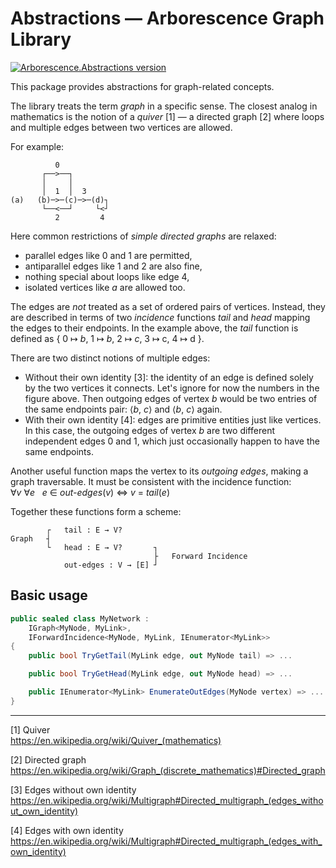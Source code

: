 # Abstractions — Arborescence Graph Library

[![Arborescence.Abstractions version](https://img.shields.io/nuget/v/Arborescence.Abstractions.svg?label=Abstractions&logo=nuget)](https://nuget.org/packages/Arborescence.Abstractions/)

This package provides abstractions for graph-related concepts.

The library treats the term _graph_ in a specific sense.
The closest analog in mathematics is the notion of a _quiver_ [1] — a directed graph [2] where loops and multiple edges between two vertices are allowed.

For example:
```
          0
       ┌──>──┐
       │     │
       │  1  │  3
(a)   (b)─>─(c)─>─(d)┐
       └──<──┘     └<┘
          2         4
```

Here common restrictions of _simple directed graphs_ are relaxed:
- parallel edges like 0 and 1 are permitted,
- antiparallel edges like 1 and 2 are also fine,
- nothing special about loops like edge 4,
- isolated vertices like _a_ are allowed too.

The edges are _not_ treated as a set of ordered pairs of vertices.
Instead, they are described in terms of two _incidence_ functions _tail_ and _head_ mapping the edges to their endpoints.
In the example above, the _tail_ function is defined as { 0 ↦ _b_, 1 ↦ _b_, 2 ↦ _c_, 3 ↦ c, 4 ↦ d }.

There are two distinct notions of multiple edges:
- Without their own identity [3]: the identity of an edge is defined solely by the two vertices it connects.
    Let's ignore for now the numbers in the figure above.
    Then outgoing edges of vertex _b_ would be two entries of the same endpoints pair: ⟨_b_, _c_⟩ and ⟨_b_, _c_⟩ again.
- With their own identity [4]: edges are primitive entities just like vertices.
In this case, the outgoing edges of vertex _b_ are two different independent edges 0 and 1, which just occasionally happen to have the same endpoints.

Another useful function maps the vertex to its _outgoing edges_, making a graph traversable.
It must be consistent with the incidence function:    
∀_v_ ∀_e_   _e_ ∈ _out-edges_(_v_) ⇔ _v_ = _tail_(_e_)   

Together these functions form a scheme:
```
        ┌   tail : E → V?
Graph   ┤
        └   head : E → V?       ┐
                                ├   Forward Incidence
            out-edges : V → [E] ┘
```

## Basic usage

```cs
public sealed class MyNetwork :
    IGraph<MyNode, MyLink>,
    IForwardIncidence<MyNode, MyLink, IEnumerator<MyLink>>
{
    public bool TryGetTail(MyLink edge, out MyNode tail) => ...

    public bool TryGetHead(MyLink edge, out MyNode head) => ...

    public IEnumerator<MyLink> EnumerateOutEdges(MyNode vertex) => ...
}
```

---

[1] Quiver  
    https://en.wikipedia.org/wiki/Quiver_(mathematics)

[2] Directed graph  
    https://en.wikipedia.org/wiki/Graph_(discrete_mathematics)#Directed_graph

[3] Edges without own identity  
    https://en.wikipedia.org/wiki/Multigraph#Directed_multigraph_(edges_without_own_identity)

[4] Edges with own identity  
    https://en.wikipedia.org/wiki/Multigraph#Directed_multigraph_(edges_with_own_identity)
